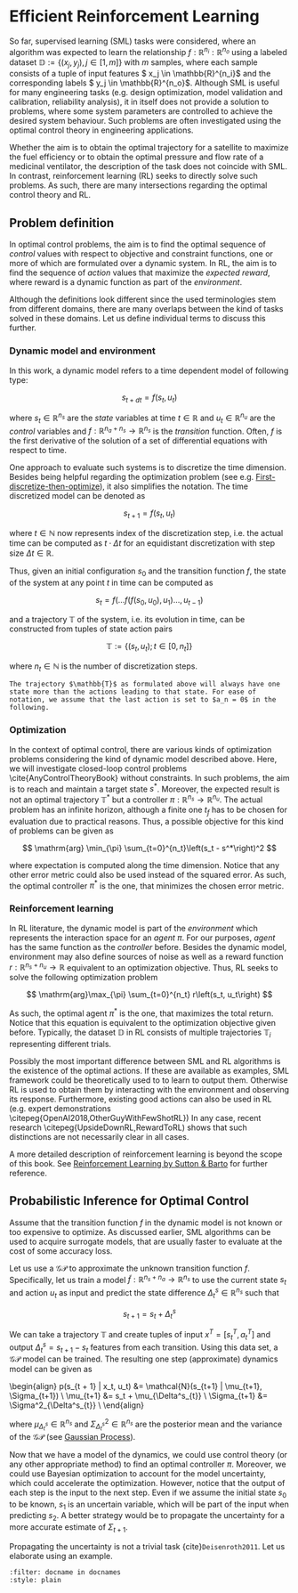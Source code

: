 # Efficient Reinforcement Learning
So far, supervised learning (SML) tasks were considered, where an algorithm was expected to learn the relationship $f: \mathbb{R}^{n_i} : \mathbb{R}^{n_o}$ using a labeled dataset $\mathbb{D} := \{ (x_j, y_j), j\in [1,  m]\}$ with $m$ samples, where each sample consists of a tuple of input features $ x_j \in \mathbb{R}^{n_i}$  and the corresponding labels $ y_j \in \mathbb{R}^{n_o}$. Although SML is useful for many engineering tasks (e.g. design optimization, model validation and calibration, reliability analysis), it in itself does not provide a solution to problems, where some system parameters are controlled to achieve the desired system behaviour. Such problems are often investigated using the optimal control theory in engineering applications.

Whether the aim is to obtain the optimal trajectory for a satellite to maximize the fuel efficiency or to obtain the optimal pressure and flow rate of a medicinal ventilator, the description of the task does not coincide with SML. In contrast, reinforcement learning (RL) seeks to directly solve such problems. As such, there are many intersections regarding the optimal control theory and RL. 

## Problem definition
 In optimal control problems, the aim is to find the optimal sequence of *control* values with respect to objective and constraint functions, one or more of which are formulated over a dynamic system. In RL, the aim is to find the sequence of *action* values that maximize the *expected reward*, where reward is a dynamic function as part of the *environment*. 
 
 Although the definitions look different since the used terminologies stem from different domains, there are many overlaps between the kind of tasks solved in these domains. Let us define individual terms to discuss this further.

### Dynamic model and environment
In this work, a dynamic model refers to a time dependent model of following type:
 
 $$ s_{t+dt} = f(s_{t}, u_{t})  $$

where $s_t \in \mathbb{R}^{n_s}$ are the *state* variables at time $t \in \mathbb{R}$ and $u_t \in \mathbb{R}^{n_u}$ are the *control* variables and $f: \mathbb{R}^{n_a + n_s} \rightarrow \mathbb{R}^{n_s}$ is the *transition* function. Often, $f$ is the first derivative of the solution of a set of differential equations with respect to time.

One approach to evaluate such systems is to discretize the time dimension. Besides being helpful regarding the optimization problem (see e.g. [First-discretize-then-optimize](https://engineering.lehigh.edu/sites/engineering.lehigh.edu/files/_DEPARTMENTS/ise/pdf/tech-papers/09/09t_005.pdf)), it also simplifies the notation. The time discretized model can be denoted as

$$ s_{t+1} = f(s_{t}, u_{t})  $$

where $t \in \mathbb{N}$ now represents index of the discretization step, i.e. the actual time can be computed 
as $t \cdot \Delta t$ for an equidistant discretization with step size $\Delta t \in \mathbb{R}$.

Thus, given an initial configuration $s_0$ and the transition function $f$, the state of the system at any point $t$ in 
time can be computed as

$$ s_t = f(\dots f(f(s_0, u_0), u_1)\dots, u_{t-1})  $$

and a trajectory $\mathbb{T}$ of the system, i.e. its evolution in time, can be constructed from tuples of state action pairs

$$ \mathbb{T} := \left\{(s_t, u_t); t \in [0, n_t] \right\}$$

where $n_t \in \mathbb{N}$ is the number of discretization steps. 

```{note}
The trajectory $\mathbb{T}$ as formulated above will always have one state more than the actions leading to that state. For ease of notation, we assume that the last action is set to $a_n = 0$ in the following.
```



### Optimization
In the context of optimal control, there are various kinds of optimization problems considering the kind of dynamic model described above. 
Here, we will investigate closed-loop control problems \cite{AnyControlTheoryBook} without constraints. 
In such problems, the aim is to reach and maintain a target state $s^*$. Moreover, the expected result is not an optimal trajectory $\mathbb{T}^*$ but a controller $\pi: \mathbb{R}^{n_s} \rightarrow \mathbb{R}^{n_u}$. The actual problem has an infinite horizon, although a finite one $t_f$ has to be chosen for evaluation due to practical reasons. 
Thus, a possible objective for this kind of problems can be given as

$$ \mathrm{arg} \min_{\pi} \sum_{t=0}^{n_t}\left(s_t - s^*\right)^2 $$

where expectation is computed along the time dimension. Notice that any other error metric could also be used instead of the 
squared error. As such, the optimal controller $\pi^*$ is the one, that minimizes the chosen error metric.
 

### Reinforcement learning
In RL literature, the dynamic model is part of the *environment* which represents the interaction space for an *agent* $\pi$. For our purposes, *agent* has the same function as the *controller* before. 
Besides the dynamic model, environment may also define sources of noise as well as a reward function $r: \mathbb{R}^{n_s + n_u} \rightarrow \mathbb{R}$ equivalent to an optimization objective. Thus, RL seeks to solve the following optimization problem

$$ \mathrm{arg}\max_{\pi} \sum_{t=0}^{n_t} r\left(s_t, u_t\right) $$

As such, the optimal agent $\pi^*$ is the one, that maximizes the total return. Notice that this equation is equivalent to the optimization objective given before. Typically, the dataset $\mathbb{D}$ in RL consists of multiple trajectories $\mathbb{T}_i$ representing different trials.


Possibly the most important difference between SML and RL algorithms is the existence of the optimal actions. If these are available as examples, SML framework could be theoretically used to to learn to output them. Otherwise RL is used to obtain them by interacting with the environment and observing its response. Furthermore, existing good actions can also be used in RL (e.g. expert demonstrations \citepeg{OpenAI2018,OtherGuyWithFewShotRL}) In any case, recent research \citepeg{UpsideDownRL,RewardToRL) shows that such distinctions are not necessarily clear in all cases.

A more detailed description of reinforcement learning is beyond the scope of this book. See [Reinforcement Learning by Sutton \& Barto](http://incompleteideas.net/book/RLbook2020.pdf) for further reference.


## Probabilistic Inference for Optimal Control 

Assume that the transition function $f$ in the dynamic model is not known or too expensive to optimize.
As discussed earlier, SML algorithms can be used to acquire surrogate models, that are usually faster to evaluate at the cost of some accuracy loss.


Let us use a $\mathcal{GP}$ to approximate the unknown transition function $f$. Specifically, let us train a model $\tilde{f}: \mathbb{R}^{n_s + n_a} \rightarrow \mathbb{R}^{n_s}$ to use 
the current state $s_t$ and action $u_t$ as input and predict the state difference $\Delta^s_{t} \in \mathbb{R}^{n_s}$ such that

$$ s_{t + 1} = s_t + \Delta^s_{t} $$


We can take a trajectory $\mathbb{T}$ and create tuples of input $x^T = [s_t^T, a_t^T]$ and output $\Delta^s_t = s_{t+1} - s_t$ features from each transition.
Using this data set, a $\mathcal{GP}$ model can be trained. The resulting one step (approximate) dynamics model can be given as

\begin{align}
p(s_{t + 1} | x_t, u_t) &= \mathcal{N}(s_{t+1} | \mu_{t+1}, \Sigma_{t+1}) \\
\mu_{t+1} &= s_t + \mu_{\Delta^s_{t}} \\
\Sigma_{t+1} &= \Sigma^2_{\Delta^s_{t}} \\
\end{align}

where $\mu_{\Delta^s_{t}} \in \mathbb{R}^{n_s}$ and $\Sigma^2_{\Delta^s_{t}}  \in \mathbb{R}^{n_s}$ are the posterior mean and the variance of the $\mathcal{GP}$ (see [Gaussian Process](https://probabilistic-ml.github.io/lecture-notes/02_probML/kernelmethods.html#gaussian-process)).

Now that we have a model of the dynamics, we could use control theory (or any other appropriate method) to find an optimal controller $\pi$.
Moreover, we could use Bayesian optimization to account for the model uncertainty, which could accelerate the optimization.
However, notice that the output of each step is the input to the next step. 
Even if we assume the initial state $s_0$ to be known, $s_1$ is an uncertain variable, which will be part of the input when predicting $s_2$.
A better strategy would be to propagate the uncertainty for a more accurate estimate of $\Sigma_{t+1}$.

Propagating the uncertainty is not a trivial task {cite}`Deisenroth2011`. Let us elaborate using an example.











```{bibliography}
:filter: docname in docnames
:style: plain
```


